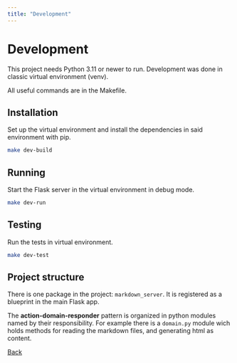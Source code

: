 ```yaml
---
title: "Development"
---
```


# Development

This project needs Python 3.11 or newer to run. Development was done in classic virtual environment (venv).

All useful commands are in the Makefile.

## Installation

Set up the virtual environment and install the dependencies in said environment with pip.

```bash
make dev-build
```

## Running

Start the Flask server in the virtual environment in debug mode.

```bash
make dev-run
```

## Testing

Run the tests in virtual environment.

```bash
make dev-test
```

## Project structure

There is one package in the project: `markdown_server`. It is registered as a blueprint in the main Flask app.

The **action-domain-responder** pattern is organized in python modules named by their responsibility. For example there is a `domain.py` module wich holds methods for reading the markdown files, and generating html as content.

[Back](/)
